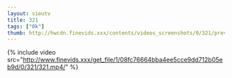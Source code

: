 ```yaml
--- 
layout: sieutv
title: 321
tags: ["0k"]
thumb: http://hwcdn.finevids.xxx/contents/videos_screenshots/0/321/preview.mp4.jpg
---
```

{% include video src="http://www.finevids.xxx/get_file/1/08fc76664bba4ee5cce9dd712b05eb9d/0/321/321.mp4/" %} 
